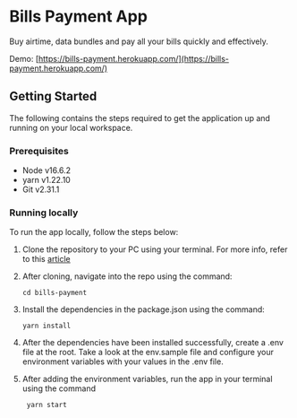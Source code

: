 # Bills Payment App

Buy airtime, data bundles and pay all your bills quickly and effectively.

Demo: [https://bills-payment.herokuapp.com/](https://bills-payment.herokuapp.com/)

## Getting Started

The following contains the steps required to get the application up and running on your local workspace.

### Prerequisites

- Node v16.6.2
- yarn v1.22.10
- Git v2.31.1

### Running locally

To run the app locally, follow the steps below:

1. Clone the repository to your PC using your terminal. For more info, refer to this [article](https://docs.github.com/en/github/creating-cloning-and-archiving-repositories/cloning-a-repository-from-github/cloning-a-repository)

2. After cloning, navigate into the repo using the command:

   ```
   cd bills-payment
   ```

3. Install the dependencies in the package.json using the command:

   ```
   yarn install
   ```

4. After the dependencies have been installed successfully, create a .env file at the root. Take a look at the env.sample file and configure your environment variables with your values in the .env file.

5. After adding the environment variables, run the app in your terminal using the command
   ```
    yarn start
   ```
